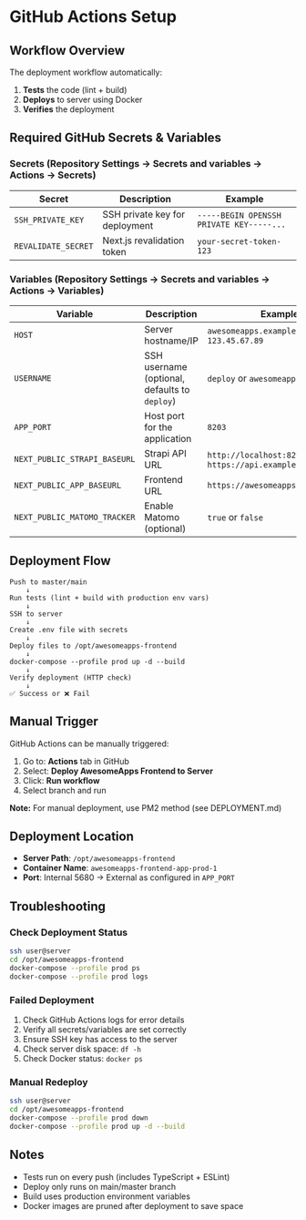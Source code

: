 # GitHub Actions Setup

## Workflow Overview

The deployment workflow automatically:
1. **Tests** the code (lint + build)
2. **Deploys** to server using Docker
3. **Verifies** the deployment

## Required GitHub Secrets & Variables

### Secrets (Repository Settings → Secrets and variables → Actions → Secrets)

| Secret | Description | Example |
|--------|-------------|---------|
| `SSH_PRIVATE_KEY` | SSH private key for deployment | `-----BEGIN OPENSSH PRIVATE KEY-----...` |
| `REVALIDATE_SECRET` | Next.js revalidation token | `your-secret-token-123` |

### Variables (Repository Settings → Secrets and variables → Actions → Variables)

| Variable | Description | Example |
|----------|-------------|---------|
| `HOST` | Server hostname/IP | `awesomeapps.example.com` or `123.45.67.89` |
| `USERNAME` | SSH username (optional, defaults to `deploy`) | `deploy` or `awesomeapps` |
| `APP_PORT` | Host port for the application | `8203` |
| `NEXT_PUBLIC_STRAPI_BASEURL` | Strapi API URL | `http://localhost:8202` or `https://api.example.com` |
| `NEXT_PUBLIC_APP_BASEURL` | Frontend URL | `https://awesomeapps.example.com` |
| `NEXT_PUBLIC_MATOMO_TRACKER` | Enable Matomo (optional) | `true` or `false` |

## Deployment Flow

```
Push to master/main
    ↓
Run tests (lint + build with production env vars)
    ↓
SSH to server
    ↓
Create .env file with secrets
    ↓
Deploy files to /opt/awesomeapps-frontend
    ↓
docker-compose --profile prod up -d --build
    ↓
Verify deployment (HTTP check)
    ↓
✅ Success or ❌ Fail
```

## Manual Trigger

GitHub Actions can be manually triggered:

1. Go to: **Actions** tab in GitHub
2. Select: **Deploy AwesomeApps Frontend to Server**
3. Click: **Run workflow**
4. Select branch and run

**Note:** For manual deployment, use PM2 method (see DEPLOYMENT.md)

## Deployment Location

- **Server Path**: `/opt/awesomeapps-frontend`
- **Container Name**: `awesomeapps-frontend-app-prod-1`
- **Port**: Internal 5680 → External as configured in `APP_PORT`

## Troubleshooting

### Check Deployment Status
```bash
ssh user@server
cd /opt/awesomeapps-frontend
docker-compose --profile prod ps
docker-compose --profile prod logs
```

### Failed Deployment
1. Check GitHub Actions logs for error details
2. Verify all secrets/variables are set correctly  
3. Ensure SSH key has access to the server
4. Check server disk space: `df -h`
5. Check Docker status: `docker ps`

### Manual Redeploy
```bash
ssh user@server
cd /opt/awesomeapps-frontend
docker-compose --profile prod down
docker-compose --profile prod up -d --build
```

## Notes

- Tests run on every push (includes TypeScript + ESLint)
- Deploy only runs on main/master branch
- Build uses production environment variables
- Docker images are pruned after deployment to save space

